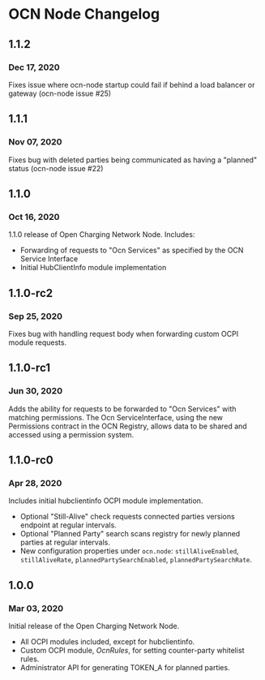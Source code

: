 # OCN Node Changelog

## 1.1.2
### Dec 17, 2020

Fixes issue where ocn-node startup could fail if behind a load balancer or gateway (ocn-node issue #25)

## 1.1.1
### Nov 07, 2020

Fixes bug with deleted parties being communicated as having a "planned" status (ocn-node issue #22)

## 1.1.0
### Oct 16, 2020

1.1.0 release of Open Charging Network Node. Includes:

- Forwarding of requests to "Ocn Services" as specified by the OCN Service Interface
- Initial HubClientInfo module implementation

## 1.1.0-rc2
### Sep 25, 2020

Fixes bug with handling request body when forwarding custom OCPI module requests.

## 1.1.0-rc1 
### Jun 30, 2020

Adds the ability for requests to be forwarded to "Ocn Services" with matching permissions. The
Ocn ServiceInterface, using the new Permissions contract in the OCN Registry, allows data to be
shared and accessed using a permission system.

## 1.1.0-rc0 
### Apr 28, 2020

Includes initial hubclientinfo OCPI module implementation.
- Optional "Still-Alive" check requests connected parties versions endpoint at regular intervals.
- Optional "Planned Party" search scans registry for newly planned parties at regular intervals.
- New configuration properties under `ocn.node`: `stillAliveEnabled`, `stillAliveRate`, 
  `plannedPartySearchEnabled`, `plannedPartySearchRate`.
      
## 1.0.0
### Mar 03, 2020

Initial release of the Open Charging Network Node.
- All OCPI modules included, except for hubclientinfo.
- Custom OCPI module, *OcnRules*, for setting counter-party whitelist rules.
- Administrator API for generating TOKEN_A for planned parties.